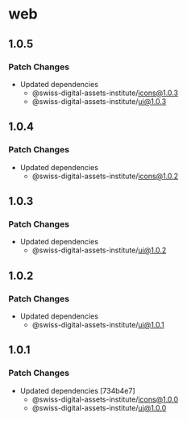# web

## 1.0.5

### Patch Changes

- Updated dependencies
  - @swiss-digital-assets-institute/icons@1.0.3
  - @swiss-digital-assets-institute/ui@1.0.3

## 1.0.4

### Patch Changes

- Updated dependencies
  - @swiss-digital-assets-institute/icons@1.0.2

## 1.0.3

### Patch Changes

- Updated dependencies
  - @swiss-digital-assets-institute/ui@1.0.2

## 1.0.2

### Patch Changes

- Updated dependencies
  - @swiss-digital-assets-institute/ui@1.0.1

## 1.0.1

### Patch Changes

- Updated dependencies [734b4e7]
  - @swiss-digital-assets-institute/icons@1.0.0
  - @swiss-digital-assets-institute/ui@1.0.0
